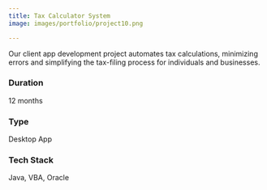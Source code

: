 ```yaml
---
title: Tax Calculator System
image: images/portfolio/project10.png

---
```

Our client app development project automates tax calculations, minimizing errors and simplifying the tax-filing process for individuals and businesses.

### Duration
12 months

### Type
Desktop App

### Tech Stack
Java, VBA, Oracle